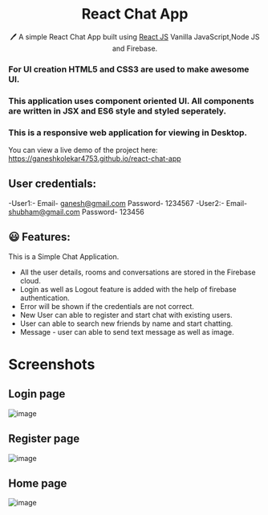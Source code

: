 <h1 align="center"> React Chat App  </h1>  
<p align="center">
  🖊️ A simple React Chat App built using <a href="https://reactjs.org/">React JS</a> Vanilla JavaScript,Node JS and Firebase. 
</p>

### For UI creation HTML5 and CSS3 are used to make awesome UI.

### This application uses component oriented UI. All components are written in JSX and ES6 style and styled seperately.

### This is a responsive web application for viewing in Desktop.

You can view a live demo of the project here: https://ganeshkolekar4753.github.io/react-chat-app

## User credentials:
  -User1:-
    Email- ganesh@gmail.com
    Password- 1234567
  -User2:-
    Email- shubham@gmail.com
    Password- 123456

## 😃 Features:

This is a Simple Chat Application.

- All the user details, rooms and conversations are stored in the Firebase cloud. 
- Login as well as Logout feature is added with the help of firebase authentication.
- Error will be shown if the credentials are not correct.
- New User can able to register and start chat with existing users.
- User can able to search new friends by name and start chatting.
- Message - user can able to send text message as well as image.

# Screenshots

## Login page
![image](https://github.com/GaneshKolekar4753/react-chat-app/assets/128522242/2c74ae2e-5924-4852-bc6d-ddabe643d7d3)

## Register page
![image](https://github.com/GaneshKolekar4753/react-chat-app/assets/128522242/6739d48d-2a1a-41c5-8e82-200b625c11f0)

## Home page
![image](https://github.com/GaneshKolekar4753/react-chat-app/assets/128522242/9a39c57f-34ac-4c81-a113-24af82781c46)

